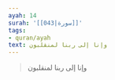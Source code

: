 ```yaml
---
ayah: 14
surah: '[[043|سورة]]'
tags:
- quran/ayah
text: وإنا إلى ربنا لمنقلبون
---
```

> وإنا إلى ربنا لمنقلبون

